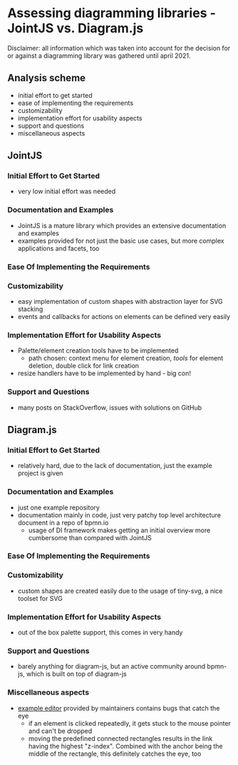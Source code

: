 # Assessing diagramming libraries - JointJS vs. Diagram.js
Disclaimer: all information which was taken into account for the decision for or against a diagramming library was gathered until april 2021.

## Analysis scheme
- initial effort to get started
- ease of implementing the requirements
- customizability
- implementation effort for usability aspects
- support and questions
- miscellaneous aspects

## JointJS
### Initial Effort to Get Started
- very low initial effort was needed
### Documentation and Examples
- JointJS is a mature library which provides an extensive documentation and examples
- examples provided for not just the basic use cases, but more complex applications and facets, too
### Ease Of Implementing the Requirements
### Customizability
- easy implementation of custom shapes with abstraction layer for SVG stacking
- events and callbacks for actions on elements can be defined very easily
### Implementation Effort for Usability Aspects
- Palette/element creation tools have to be implemented
  - path chosen: context menu for element creation, *tools* for element deletion, double click for link creation
- resize handlers have to be implemented by hand - big con!
### Support and Questions
-  many posts on StackOverflow, issues with solutions on GitHub
 

## Diagram.js
### Initial Effort to Get Started
- relatively hard, due to the lack of documentation, just the example project is given
### Documentation and Examples
- just one example repository
- documentation mainly in code, just very patchy top level architecture document in a repo of bpmn.io
  - usage of DI framework makes getting an initial overview more cumbersome than compared with JointJS
### Ease Of Implementing the Requirements
### Customizability
- custom shapes are created easily due to the usage of tiny-svg, a nice toolset for SVG
### Implementation Effort for Usability Aspects
- out of the box palette support, this comes in very handy
### Support and Questions
- barely anything for diagram-js, but an active community around bpmn-js, which is built on top of diagram-js
### Miscellaneous aspects
- [example editor](https://github.com/bpmn-io/diagram-js-examples) provided by maintainers contains bugs that catch the eye
  - if an element is clicked repeatedly, it gets stuck to the mouse pointer and can't be dropped
  - moving the predefined connected rectangles results in the link having the highest "z-index". Combined with the anchor being the middle of the rectangle, this definitely catches the eye, too
  